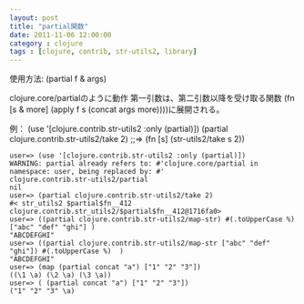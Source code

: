 ```yaml
---
layout: post
title: "partial関数"
date: 2011-11-06 12:00:00
category : clojure
tags : [clojure, contrib, str-utils2, library]
---
```

使用方法: (partial f & args)

clojure.core/partialのように動作
第一引数は、第二引数以降を受け取る関数
(fn [s & more] (apply f s (concat args more))))に展開される。

例：
	(use '[clojure.contrib.str-utils2 :only (partial)])
	(partial clojure.contrib.str-utils2/take 2)
	;;=> (fn [s] (str-utils2/take s 2))

<!-- more -->

	user=> (use '[clojure.contrib.str-utils2 :only (partial)])
	WARNING: partial already refers to: #'clojure.core/partial in namespace: user, being replaced by: #'
	clojure.contrib.str-utils2/partial
	nil
	user=> (partial clojure.contrib.str-utils2/take 2)
	#< str_utils2 $partial$fn__412 clojure.contrib.str_utils2/$partial$fn__412@1716fa0>
	user=> ((partial clojure.contrib.str-utils2/map-str) #(.toUpperCase %)  ["abc" "def" "ghi"] )
	"ABCDEFGHI"
	user=> ((partial clojure.contrib.str-utils2/map-str ["abc" "def" "ghi"]) #(.toUpperCase %)  )
	"ABCDEFGHI"
	user=> (map (partial concat "a") ["1" "2" "3"])
	((\1 \a) (\2 \a) (\3 \a))
	user=> ( (partial concat "a") ["1" "2" "3"])
	("1" "2" "3" \a)
